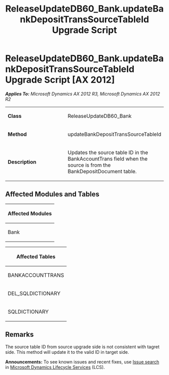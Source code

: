 ﻿---
title: ReleaseUpdateDB60_Bank.updateBankDepositTransSourceTableId Upgrade Script
TOCTitle: ReleaseUpdateDB60_Bank.updateBankDepositTransSourceTableId Upgrade Script
ms:assetid: e2e34ab7-2f74-5cc5-0248-b50012b13f71
ms:mtpsurl: https://msdn.microsoft.com/en-us/library/JJ737337(v=AX.60)
ms:contentKeyID: 49711778
ms.date: 05/18/2015
mtps_version: v=AX.60
---

# ReleaseUpdateDB60\_Bank.updateBankDepositTransSourceTableId Upgrade Script [AX 2012]


_**Applies To:** Microsoft Dynamics AX 2012 R3, Microsoft Dynamics AX 2012 R2_

<table>
<colgroup>
<col style="width: 50%" />
<col style="width: 50%" />
</colgroup>
<tbody>
<tr class="odd">
<td><p><strong>Class</strong></p></td>
<td><p>ReleaseUpdateDB60_Bank</p></td>
</tr>
<tr class="even">
<td><p><strong>Method</strong></p></td>
<td><p>updateBankDepositTransSourceTableId</p></td>
</tr>
<tr class="odd">
<td><p><strong>Description</strong></p></td>
<td><p>Updates the source table ID in the BankAccountTrans field when the source is from the BankDepositDocument table.</p></td>
</tr>
</tbody>
</table>


## Affected Modules and Tables

<table>
<colgroup>
<col style="width: 100%" />
</colgroup>
<thead>
<tr class="header">
<th><p>Affected Modules</p></th>
</tr>
</thead>
<tbody>
<tr class="odd">
<td><p>Bank</p></td>
</tr>
</tbody>
</table>


<table>
<colgroup>
<col style="width: 100%" />
</colgroup>
<thead>
<tr class="header">
<th><p>Affected Tables</p></th>
</tr>
</thead>
<tbody>
<tr class="odd">
<td><p>BANKACCOUNTTRANS</p></td>
</tr>
<tr class="even">
<td><p>DEL_SQLDICTIONARY</p></td>
</tr>
<tr class="odd">
<td><p>SQLDICTIONARY</p></td>
</tr>
</tbody>
</table>


## Remarks

The source table ID from source upgrade side is not consistent with tagret side. This method will update it to the valid ID in target side.

  
**Announcements:** To see known issues and recent fixes, use [Issue search](http://go.microsoft.com/fwlink/?linkid=389258) in [Microsoft Dynamics Lifecycle Services](http://go.microsoft.com/fwlink/?linkid=306505) (LCS).

